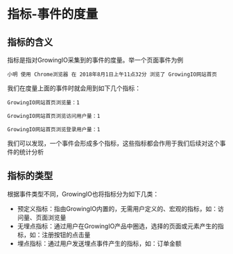 # 指标-事件的度量

## 指标的含义

指标是指对GrowingIO采集到的事件的度量。举一个页面事件为例

`小明 使用 Chrome浏览器 在 2018年8月1日上午11点32分 浏览了 GrowingIO网站首页` 

我们在度量上面的事件时就会用到如下几个指标：

`GrowingIO网站首页浏览量：1`

`GrowingIO网站首页浏览访问用户量：1`

`GrowingIO网站首页浏览登录用户量：1`

我们可以发现，一个事件会形成多个指标，这些指标都会作用于我们后续对这个事件的统计分析

## 指标的类型

根据事件类型不同，GrowingIO也将指标分为如下几类：

* 预定义指标：指由GrowingIO内置的，无需用户定义的、宏观的指标，如：访问量、页面浏览量
* 无埋点指标：通过用户在GrowingIO产品中圈选，选择的页面或元素产生的指标，如：注册按钮的点击量
* 埋点指标：通过用户发送埋点事件产生的指标，如：订单金额

